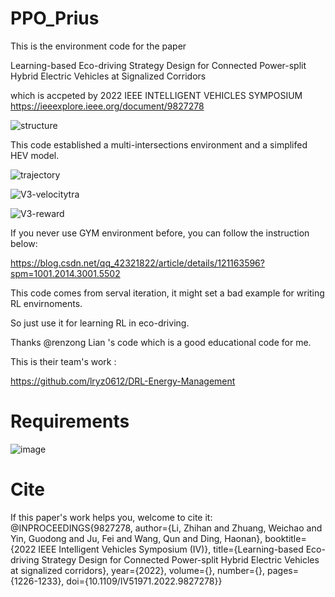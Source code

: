 # PPO_Prius

This is the environment code for the paper

Learning-based Eco-driving Strategy Design for Connected Power-split Hybrid Electric Vehicles at Signalized Corridors
  
which is accpeted by 2022 IEEE INTELLIGENT VEHICLES SYMPOSIUM
https://ieeexplore.ieee.org/document/9827278

![structure](https://user-images.githubusercontent.com/73014148/172302572-1f2f7f20-6e92-499c-8421-d6b4f3ddd2ce.png)

This code established a multi-intersections environment and a simplifed HEV model.

![trajectory](https://user-images.githubusercontent.com/73014148/172302531-84a7416d-e60e-43a5-bf1e-59689d6cf860.png)

![V3-velocitytra](https://user-images.githubusercontent.com/73014148/172302591-7eea0b10-c0eb-454c-9d5f-f8f303499b87.png)

![V3-reward](https://user-images.githubusercontent.com/73014148/172302487-cd43646c-5259-4b79-9e44-aadff60985e5.png)


If you never use GYM environment before, you can follow the instruction below:

https://blog.csdn.net/qq_42321822/article/details/121163596?spm=1001.2014.3001.5502

This code comes from serval iteration, it might set a bad example for writing RL envirnoments. 

So just use it for learning RL in eco-driving.

Thanks @renzong Lian 's code which is a good educational code for me.

This is their team's work :

https://github.com/lryz0612/DRL-Energy-Management
 
# Requirements
![image](https://user-images.githubusercontent.com/73014148/178136729-8812cc55-d0ab-4259-82b5-04e4fedda07b.png)

# Cite
If this paper's work helps you, welcome to cite it:
@INPROCEEDINGS{9827278,  author={Li, Zhihan and Zhuang, Weichao and Yin, Guodong and Ju, Fei and Wang, Qun and Ding, Haonan},  booktitle={2022 IEEE Intelligent Vehicles Symposium (IV)},   title={Learning-based Eco-driving Strategy Design for Connected Power-split Hybrid Electric Vehicles at signalized corridors},   year={2022},  volume={},  number={},  pages={1226-1233},  doi={10.1109/IV51971.2022.9827278}}
